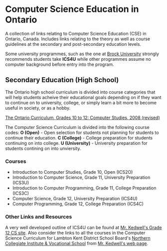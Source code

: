 # Computer Science Education in Ontario
A collection of links relating to Computer Science Education (CSE) in Ontario, Canada. Includes links relating to the theory as well as course guidelines at the secondary and post-secondary education levels.

Some university programmes, such as the one at [Brock University](https://discover.brocku.ca/programs/#fms) strongly recommends students take **ICS4U** while other programmes assume no computer background before entry into the program.

## Secondary Education (High School)
The Ontario high school curriculum is divided into course categories that will help students acheive their educational goals depending on if they want to continue on to university, college, or simply learn a bit more to become useful in society, or as a hobby.

[The Ontario Curriculum, Grades 10 to 12: Computer Studies, 2008 (revised)](http://www.edu.gov.on.ca/eng/curriculum/secondary/computer.html)

The Computer Science Curriculum is divided into the following course codes:
**O (Open)** - Open selection for students not planning for students to continue their education.
**C (College)** - College preparation for students continuing on into college.
**U (University)** - University preparation for students contining on into unviersity.

### Courses
* Introduction to Computer Studies, Grade 10, Open (ICS2O)	 
* Introduction to Computer Science, Grade 11, University Preparation (ICS3U) 	 
* Introduction to Computer Programming, Grade 11, College Preparation (ICS3C) 	 
* Computer Science, Grade 12, University Preparation (ICS4U)	 
* Computer Programming, Grade 12, College Preparation (ICS4C) 	

### Other Links and Resources
A very well developed outline of ICS4U can be found at [Mr. Kedwell's Grade 12 CS site](http://northern.lkdsb.net/Kedwell/ICS4U/ICS4U_outline.htm). Also consider the links to all the courses in the Computer Science Curriculum for Lambton Kent District School Board's [Northern Collegiate Institute & Vocational School](http://northern.lkdsb.net/) from [Mr. Kedwell's web page](http://northern.lkdsb.net/Kedwell/).

